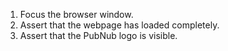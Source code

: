 1. Focus the browser window.
2. Assert that the webpage has loaded completely.
3. Assert that the PubNub logo is visible.